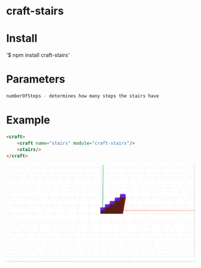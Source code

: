 # craft-stairs

# Install
'$ npm install craft-stairs'

# Parameters
```sh
numberOfSteps - determines how many steps the stairs have
```

# Example
```html
<craft>
	<craft name="stairs" module="craft-stairs"/>
	<stairs/>
</craft>
```

![example](example.png)